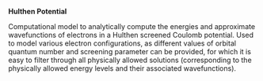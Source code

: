 **Hulthen Potential**

Computational model to analytically compute the energies and approximate wavefunctions of electrons in a Hulthen screened Coulomb potential. Used to model various electron configurations, as different values of orbital quantum number and screening parameter can be provided, for which it is easy to filter through all physically allowed solutions (corresponding to the physically allowed energy levels and their associated wavefunctions).
